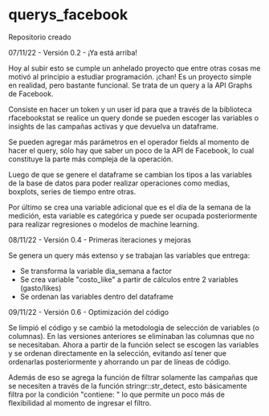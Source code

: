 # querys_facebook
Repositorio creado

07/11/22 - Versión 0.2 - ¡Ya está arriba!

Hoy al subir esto se cumple un anhelado proyecto que entre otras cosas me motivó al principio a estudiar programación. ¡chan! Es un proyecto simple en realidad, pero bastante funcional. Se trata de un query a la API Graphs de Facebook. 

Consiste en hacer un token y un user id para que a través de la biblioteca rfacebookstat se realice un query donde se pueden escoger las variables o insights de las campañas activas y que devuelva un dataframe.

Se pueden agregar más parámetros en el operador fields al momento de hacer el query, sólo hay que saber un poco de la API de Facebook, lo cual constituye la parte más compleja de la operación.

Luego de que se genere el dataframe se cambian los tipos a las variables de la base de datos para poder realizar operaciones como medias, boxplots, series de tiempo entre otras.

Por último se crea una variable adicional que es el día de la semana de la medición, esta variable es categórica y puede ser ocupada posteriormente para realizar regresiones o modelos de machine learning.

08/11/22 - Versión 0.4 - Primeras iteraciones y mejoras

Se genera un query más extenso y se trabajan las variables que entrega:

- Se transforma la variable dia_semana a factor
- Se crea variable "costo_like" a partir de cálculos entre 2 variables (gasto/likes)
- Se ordenan las variables dentro del dataframe

09/11/22 - Versión 0.6 - Optimización del código

Se limpió el código y se cambió la metodología de selección de variables (o columnas). En las versiones anteriores se eliminaban las columnas que no se necesitaban. Ahora a partir de la función select se escogen las variables y se ordenan directamente en la selección, evitando así tener que ordenarlas posteriormente y ahorrando un par de líneas de código.

Además de eso se agrega la función de filtrar solamente las campañas que se necesiten a través de la función stringr::str_detect, esto básicamente filtra por la condición "contiene: " lo que permite un poco más de flexibilidad al momento de ingresar el filtro.
